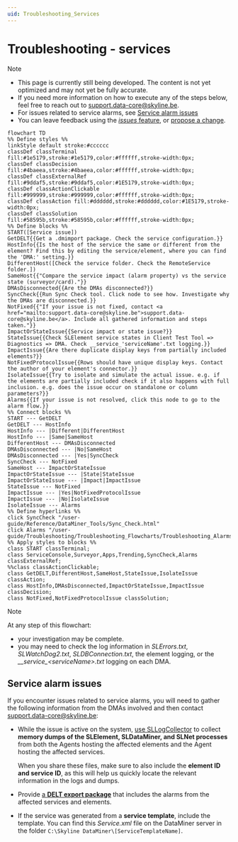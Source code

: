 ```yaml
---
uid: Troubleshooting_Services
---
```


# Troubleshooting - services

> [!NOTE]
>
> - This page is currently still being developed. The content is not yet optimized and may not yet be fully accurate.
> - If you need more information on how to execute any of the steps below, feel free to reach out to [support.data-core@skyline.be](mailto:support.data-core@skyline.be).
> - For issues related to service alarms, see [Service alarm issues](#service-alarm-issues)
> - You can leave feedback using the [*issues* feature](xref:CTB_Reporting_Issue), or [propose a change](xref:contributing).

```mermaid
flowchart TD
%% Define styles %%
linkStyle default stroke:#cccccc
classDef classTerminal fill:#1e5179,stroke:#1e5179,color:#ffffff,stroke-width:0px;
classDef classDecision fill:#4baeea,stroke:#4baeea,color:#ffffff,stroke-width:0px;
classDef classExternalRef fill:#9ddaf5,stroke:#9ddaf5,color:#1E5179,stroke-width:0px;
classDef classActionClickable fill:#999999,stroke:#999999,color:#ffffff,stroke-width:0px;
classDef classAction fill:#dddddd,stroke:#dddddd,color:#1E5179,stroke-width:0px;
classDef classSolution fill:#58595b,stroke:#58595b,color:#ffffff,stroke-width:0px;
%% Define blocks %%
START([Service issue])
GetDELT{{Get a .dmimport package. Check the service configuration.}}
HostInfo{{Is the host of the service the same or different from the element? Find this by editing the service/element, where you can find the 'DMA:' setting.}}
DifferentHost([Check the service folder. Check the RemoteService folder.])
SameHost{{"Compare the service impact (alarm property) vs the service state (surveyor/card)."}}
DMAsDisconnected{{Are the DMAs disconnected?}}
SyncCheck{{Run Sync Check tool. Click node to see how. Investigate why the DMAs are disconnected.}}
NotFixed{{"If your issue is not fixed, contact <a href="mailto:support.data-core@skyline.be">support.data-core@skyline.be</a>. Include all gathered information and steps taken."}}
ImpactOrStateIssue{{Service impact or state issue?}}
StateIssue{{Check SLElement service states in Client Test Tool => Diagnostics => DMA. Check __service_'serviceName'.txt logging.}}
ImpactIssue{{Are there duplicate display keys from partially included elements?}}
NotFixedProtocolIssue{{Rows should have unique display keys. Contact the author of your element's connector.}}
IsolateIssue{{Try to isolate and simulate the actual issue. e.g. if the elements are partially included check if it also happens with full inclusion. e.g. does the issue occur on standalone or column parameters?}}
Alarms{{If your issue is not resolved, click this node to go to the alarm flow.}}
%% Connect blocks %%
START --- GetDELT
GetDELT --- HostInfo
HostInfo --- |Different|DifferentHost
HostInfo --- |Same|SameHost
DifferentHost --- DMAsDisconnected
DMAsDisconnected --- |No|SameHost
DMAsDisconnected --- |Yes|SyncCheck
SyncCheck --- NotFixed
SameHost --- ImpactOrStateIssue
ImpactOrStateIssue --- |State|StateIssue
ImpactOrStateIssue --- |Impact|ImpactIssue
StateIssue --- NotFixed
ImpactIssue --- |Yes|NotFixedProtocolIssue
ImpactIssue --- |No|IsolateIssue
IsolateIssue --- Alarms
%% Define hyperlinks %%
click SyncCheck "/user-guide/Reference/DataMiner_Tools/Sync_Check.html"
click Alarms "/user-guide/Troubleshooting/Troubleshooting_Flowcharts/Troubleshooting_Alarms.html"
%% Apply styles to blocks %%
class START classTerminal;
class ServiceConsole,Surveyor,Apps,Trending,SyncCheck,Alarms classExternalRef;
%%class classActionClickable;
class GetDELT,DifferentHost,SameHost,StateIssue,IsolateIssue classAction;
class HostInfo,DMAsDisconnected,ImpactOrStateIssue,ImpactIssue classDecision;
class NotFixed,NotFixedProtocolIssue classSolution;
```

> [!NOTE]
>
> At any step of this flowchart:
>
> - your investigation may be complete.
> - you may need to check the log information in *SLErrors.txt*, *SLWatchDog2.txt*, *SLDBConnection.txt*, the element logging, or the *\_\_service\_\<serviceName\>.txt* logging on each DMA.

## Service alarm issues

If you encounter issues related to service alarms, you will need to gather the following information from the DMAs involved and then contact [support.data-core@skyline.be](mailto:support.data-core@skyline.be):

- While the issue is active on the system, [use SLLogCollector](xref:Collecting_data_to_report_an_issue_to_TechSupport#log-collector-packages) to collect **memory dumps of the SLElement, SLDataMiner, and SLNet processes** from both the Agents hosting the affected elements and the Agent hosting the affected services.

  When you share these files, make sure to also include the **element ID and service ID**, as this will help us quickly locate the relevant information in the logs and dumps.

- Provide [a **DELT export package**](xref:Exporting_elements_services_etc_to_a_dmimport_file) that includes the alarms from the affected services and elements.

- If the service was generated from a **service template**, include the template. You can find this *Service.xml* file on the DataMiner server in the folder `C:\Skyline DataMiner\[ServiceTemplateName]`.
